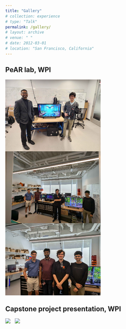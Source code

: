 ```yaml
---
title: "Gallery"
# collection: experience
# type: "Talk"
permalink: /gallery/
# layout: archive
# venue: " "
# date: 2012-03-01
# location: "San Francisco, California"
---
```


## PeAR lab, WPI

<div style="display: inline-block;">
  <img src="/images/gallery/with_prof.jpeg" width="300" style="vertical-align: top; margin-right: 10px;" />
  <img src="/images/gallery/team2.jpg" width="300" style="vertical-align: top;" />
  <img src="/images/gallery/team1.jpg" width="300" style="vertical-align: top;" />
</div>

## Capstone project presentation, WPI

<div style="display: inline-block;">
  <img src="/images/gallery/capstone1.JPG" width="300" style="vertical-align: top; margin-right: 10px;" />
  <img src="/images/gallery/capstone2.JPG" width="300" style="vertical-align: top;" />
</div>
